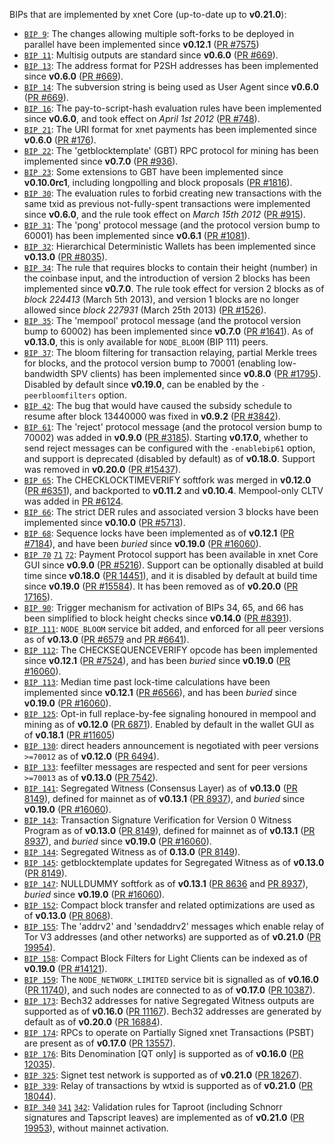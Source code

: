 BIPs that are implemented by xnet Core (up-to-date up to **v0.21.0**):

* [`BIP 9`](https://github.com/xnet/bips/blob/master/bip-0009.mediawiki): The changes allowing multiple soft-forks to be deployed in parallel have been implemented since **v0.12.1**  ([PR #7575](https://github.com/xnet/xnet/pull/7575))
* [`BIP 11`](https://github.com/xnet/bips/blob/master/bip-0011.mediawiki): Multisig outputs are standard since **v0.6.0** ([PR #669](https://github.com/xnet/xnet/pull/669)).
* [`BIP 13`](https://github.com/xnet/bips/blob/master/bip-0013.mediawiki): The address format for P2SH addresses has been implemented since **v0.6.0** ([PR #669](https://github.com/xnet/xnet/pull/669)).
* [`BIP 14`](https://github.com/xnet/bips/blob/master/bip-0014.mediawiki): The subversion string is being used as User Agent since **v0.6.0** ([PR #669](https://github.com/xnet/xnet/pull/669)).
* [`BIP 16`](https://github.com/xnet/bips/blob/master/bip-0016.mediawiki): The pay-to-script-hash evaluation rules have been implemented since **v0.6.0**, and took effect on *April 1st 2012* ([PR #748](https://github.com/xnet/xnet/pull/748)).
* [`BIP 21`](https://github.com/xnet/bips/blob/master/bip-0021.mediawiki): The URI format for xnet payments has been implemented since **v0.6.0** ([PR #176](https://github.com/xnet/xnet/pull/176)).
* [`BIP 22`](https://github.com/xnet/bips/blob/master/bip-0022.mediawiki): The 'getblocktemplate' (GBT) RPC protocol for mining has been implemented since **v0.7.0** ([PR #936](https://github.com/xnet/xnet/pull/936)).
* [`BIP 23`](https://github.com/xnet/bips/blob/master/bip-0023.mediawiki): Some extensions to GBT have been implemented since **v0.10.0rc1**, including longpolling and block proposals ([PR #1816](https://github.com/xnet/xnet/pull/1816)).
* [`BIP 30`](https://github.com/xnet/bips/blob/master/bip-0030.mediawiki): The evaluation rules to forbid creating new transactions with the same txid as previous not-fully-spent transactions were implemented since **v0.6.0**, and the rule took effect on *March 15th 2012* ([PR #915](https://github.com/xnet/xnet/pull/915)).
* [`BIP 31`](https://github.com/xnet/bips/blob/master/bip-0031.mediawiki): The 'pong' protocol message (and the protocol version bump to 60001) has been implemented since **v0.6.1** ([PR #1081](https://github.com/xnet/xnet/pull/1081)).
* [`BIP 32`](https://github.com/xnet/bips/blob/master/bip-0032.mediawiki): Hierarchical Deterministic Wallets has been implemented since **v0.13.0** ([PR #8035](https://github.com/xnet/xnet/pull/8035)).
* [`BIP 34`](https://github.com/xnet/bips/blob/master/bip-0034.mediawiki): The rule that requires blocks to contain their height (number) in the coinbase input, and the introduction of version 2 blocks has been implemented since **v0.7.0**. The rule took effect for version 2 blocks as of *block 224413* (March 5th 2013), and version 1 blocks are no longer allowed since *block 227931* (March 25th 2013) ([PR #1526](https://github.com/xnet/xnet/pull/1526)).
* [`BIP 35`](https://github.com/xnet/bips/blob/master/bip-0035.mediawiki): The 'mempool' protocol message (and the protocol version bump to 60002) has been implemented since **v0.7.0** ([PR #1641](https://github.com/xnet/xnet/pull/1641)). As of **v0.13.0**, this is only available for `NODE_BLOOM` (BIP 111) peers.
* [`BIP 37`](https://github.com/xnet/bips/blob/master/bip-0037.mediawiki): The bloom filtering for transaction relaying, partial Merkle trees for blocks, and the protocol version bump to 70001 (enabling low-bandwidth SPV clients) has been implemented since **v0.8.0** ([PR #1795](https://github.com/xnet/xnet/pull/1795)). Disabled by default since **v0.19.0**, can be enabled by the `-peerbloomfilters` option.
* [`BIP 42`](https://github.com/xnet/bips/blob/master/bip-0042.mediawiki): The bug that would have caused the subsidy schedule to resume after block 13440000 was fixed in **v0.9.2** ([PR #3842](https://github.com/xnet/xnet/pull/3842)).
* [`BIP 61`](https://github.com/xnet/bips/blob/master/bip-0061.mediawiki): The 'reject' protocol message (and the protocol version bump to 70002) was added in **v0.9.0** ([PR #3185](https://github.com/xnet/xnet/pull/3185)). Starting **v0.17.0**, whether to send reject messages can be configured with the `-enablebip61` option, and support is deprecated (disabled by default) as of **v0.18.0**. Support was removed in **v0.20.0** ([PR #15437](https://github.com/xnet/xnet/pull/15437)).
* [`BIP 65`](https://github.com/xnet/bips/blob/master/bip-0065.mediawiki): The CHECKLOCKTIMEVERIFY softfork was merged in **v0.12.0** ([PR #6351](https://github.com/xnet/xnet/pull/6351)), and backported to **v0.11.2** and **v0.10.4**. Mempool-only CLTV was added in [PR #6124](https://github.com/xnet/xnet/pull/6124).
* [`BIP 66`](https://github.com/xnet/bips/blob/master/bip-0066.mediawiki): The strict DER rules and associated version 3 blocks have been implemented since **v0.10.0** ([PR #5713](https://github.com/xnet/xnet/pull/5713)).
* [`BIP 68`](https://github.com/xnet/bips/blob/master/bip-0068.mediawiki): Sequence locks have been implemented as of **v0.12.1**  ([PR #7184](https://github.com/xnet/xnet/pull/7184)), and have been *buried* since **v0.19.0** ([PR #16060](https://github.com/xnet/xnet/pull/16060)).
* [`BIP 70`](https://github.com/xnet/bips/blob/master/bip-0070.mediawiki) [`71`](https://github.com/xnet/bips/blob/master/bip-0071.mediawiki) [`72`](https://github.com/xnet/bips/blob/master/bip-0072.mediawiki):
  Payment Protocol support has been available in xnet Core GUI since **v0.9.0** ([PR #5216](https://github.com/xnet/xnet/pull/5216)).
  Support can be optionally disabled at build time since **v0.18.0** ([PR 14451](https://github.com/xnet/xnet/pull/14451)),
  and it is disabled by default at build time since **v0.19.0** ([PR #15584](https://github.com/xnet/xnet/pull/15584)).
  It has been removed as of **v0.20.0** ([PR 17165](https://github.com/xnet/xnet/pull/17165)).
* [`BIP 90`](https://github.com/xnet/bips/blob/master/bip-0090.mediawiki): Trigger mechanism for activation of BIPs 34, 65, and 66 has been simplified to block height checks since **v0.14.0** ([PR #8391](https://github.com/xnet/xnet/pull/8391)).
* [`BIP 111`](https://github.com/xnet/bips/blob/master/bip-0111.mediawiki): `NODE_BLOOM` service bit added, and enforced for all peer versions as of **v0.13.0** ([PR #6579](https://github.com/xnet/xnet/pull/6579) and [PR #6641](https://github.com/xnet/xnet/pull/6641)).
* [`BIP 112`](https://github.com/xnet/bips/blob/master/bip-0112.mediawiki): The CHECKSEQUENCEVERIFY opcode has been implemented since **v0.12.1** ([PR #7524](https://github.com/xnet/xnet/pull/7524)), and has been *buried* since **v0.19.0** ([PR #16060](https://github.com/xnet/xnet/pull/16060)).
* [`BIP 113`](https://github.com/xnet/bips/blob/master/bip-0113.mediawiki): Median time past lock-time calculations have been implemented since **v0.12.1** ([PR #6566](https://github.com/xnet/xnet/pull/6566)), and has been *buried* since **v0.19.0** ([PR #16060](https://github.com/xnet/xnet/pull/16060)).
* [`BIP 125`](https://github.com/xnet/bips/blob/master/bip-0125.mediawiki): Opt-in full replace-by-fee signaling honoured in mempool and mining as of **v0.12.0** ([PR 6871](https://github.com/xnet/xnet/pull/6871)). Enabled by default in the wallet GUI as of **v0.18.1** ([PR #11605](https://github.com/xnet/xnet/pull/11605))
* [`BIP 130`](https://github.com/xnet/bips/blob/master/bip-0130.mediawiki): direct headers announcement is negotiated with peer versions `>=70012` as of **v0.12.0** ([PR 6494](https://github.com/xnet/xnet/pull/6494)).
* [`BIP 133`](https://github.com/xnet/bips/blob/master/bip-0133.mediawiki): feefilter messages are respected and sent for peer versions `>=70013` as of **v0.13.0** ([PR 7542](https://github.com/xnet/xnet/pull/7542)).
* [`BIP 141`](https://github.com/xnet/bips/blob/master/bip-0141.mediawiki): Segregated Witness (Consensus Layer) as of **v0.13.0** ([PR 8149](https://github.com/xnet/xnet/pull/8149)), defined for mainnet as of **v0.13.1** ([PR 8937](https://github.com/xnet/xnet/pull/8937)), and *buried* since **v0.19.0** ([PR #16060](https://github.com/xnet/xnet/pull/16060)).
* [`BIP 143`](https://github.com/xnet/bips/blob/master/bip-0143.mediawiki): Transaction Signature Verification for Version 0 Witness Program as of **v0.13.0** ([PR 8149](https://github.com/xnet/xnet/pull/8149)), defined for mainnet as of **v0.13.1** ([PR 8937](https://github.com/xnet/xnet/pull/8937)), and *buried* since **v0.19.0** ([PR #16060](https://github.com/xnet/xnet/pull/16060)).
* [`BIP 144`](https://github.com/xnet/bips/blob/master/bip-0144.mediawiki): Segregated Witness as of **0.13.0** ([PR 8149](https://github.com/xnet/xnet/pull/8149)).
* [`BIP 145`](https://github.com/xnet/bips/blob/master/bip-0145.mediawiki): getblocktemplate updates for Segregated Witness as of **v0.13.0** ([PR 8149](https://github.com/xnet/xnet/pull/8149)).
* [`BIP 147`](https://github.com/xnet/bips/blob/master/bip-0147.mediawiki): NULLDUMMY softfork as of **v0.13.1** ([PR 8636](https://github.com/xnet/xnet/pull/8636) and [PR 8937](https://github.com/xnet/xnet/pull/8937)), *buried* since **v0.19.0** ([PR #16060](https://github.com/xnet/xnet/pull/16060)).
* [`BIP 152`](https://github.com/xnet/bips/blob/master/bip-0152.mediawiki): Compact block transfer and related optimizations are used as of **v0.13.0** ([PR 8068](https://github.com/xnet/xnet/pull/8068)).
* [`BIP 155`](https://github.com/xnet/bips/blob/master/bip-0155.mediawiki): The 'addrv2' and 'sendaddrv2' messages which enable relay of Tor V3 addresses (and other networks) are supported as of **v0.21.0** ([PR 19954](https://github.com/xnet/xnet/pull/19954)).
* [`BIP 158`](https://github.com/xnet/bips/blob/master/bip-0158.mediawiki): Compact Block Filters for Light Clients can be indexed as of **v0.19.0** ([PR #14121](https://github.com/xnet/xnet/pull/14121)).
* [`BIP 159`](https://github.com/xnet/bips/blob/master/bip-0159.mediawiki): The `NODE_NETWORK_LIMITED` service bit is signalled as of **v0.16.0** ([PR 11740](https://github.com/xnet/xnet/pull/11740)), and such nodes are connected to as of **v0.17.0** ([PR 10387](https://github.com/xnet/xnet/pull/10387)).
* [`BIP 173`](https://github.com/xnet/bips/blob/master/bip-0173.mediawiki): Bech32 addresses for native Segregated Witness outputs are supported as of **v0.16.0** ([PR 11167](https://github.com/xnet/xnet/pull/11167)). Bech32 addresses are generated by default as of **v0.20.0** ([PR 16884](https://github.com/xnet/xnet/pull/16884)).
* [`BIP 174`](https://github.com/xnet/bips/blob/master/bip-0174.mediawiki): RPCs to operate on Partially Signed xnet Transactions (PSBT) are present as of **v0.17.0** ([PR 13557](https://github.com/xnet/xnet/pull/13557)).
* [`BIP 176`](https://github.com/xnet/bips/blob/master/bip-0176.mediawiki): Bits Denomination [QT only] is supported as of **v0.16.0** ([PR 12035](https://github.com/xnet/xnet/pull/12035)).
* [`BIP 325`](https://github.com/xnet/bips/blob/master/bip-0325.mediawiki): Signet test network is supported as of **v0.21.0** ([PR 18267](https://github.com/xnet/xnet/pull/18267)).
* [`BIP 339`](https://github.com/xnet/bips/blob/master/bip-0339.mediawiki): Relay of transactions by wtxid is supported as of **v0.21.0** ([PR 18044](https://github.com/xnet/xnet/pull/18044)).
* [`BIP 340`](https://github.com/xnet/bips/blob/master/bip-0340.mediawiki) [`341`](https://github.com/xnet/bips/blob/master/bip-0341.mediawiki) [`342`](https://github.com/xnet/bips/blob/master/bip-0342.mediawiki): Validation rules for Taproot (including Schnorr signatures and Tapscript leaves) are implemented as of **v0.21.0** ([PR 19953](https://github.com/xnet/xnet/pull/19953)), without mainnet activation.
